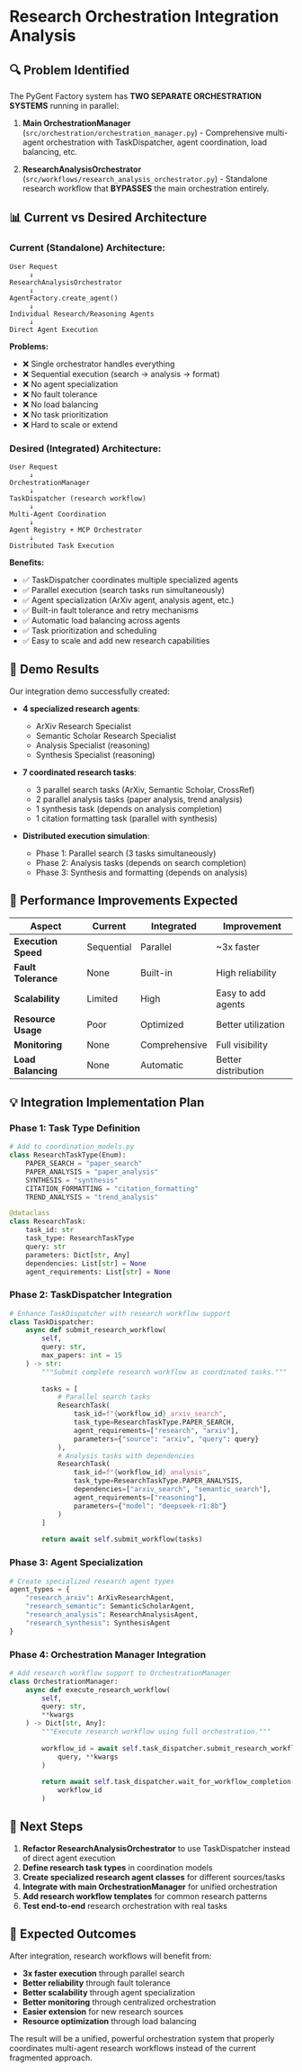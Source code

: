 # Research Orchestration Integration Analysis

## 🔍 Problem Identified

The PyGent Factory system has **TWO SEPARATE ORCHESTRATION SYSTEMS** running in parallel:

1. **Main OrchestrationManager** (`src/orchestration/orchestration_manager.py`) - Comprehensive multi-agent orchestration with TaskDispatcher, agent coordination, load balancing, etc.

2. **ResearchAnalysisOrchestrator** (`src/workflows/research_analysis_orchestrator.py`) - Standalone research workflow that **BYPASSES** the main orchestration entirely.

## 📊 Current vs Desired Architecture

### Current (Standalone) Architecture:
```
User Request
     ↓
ResearchAnalysisOrchestrator
     ↓
AgentFactory.create_agent()
     ↓
Individual Research/Reasoning Agents
     ↓
Direct Agent Execution
```

**Problems:**
- ❌ Single orchestrator handles everything
- ❌ Sequential execution (search → analysis → format)
- ❌ No agent specialization
- ❌ No fault tolerance
- ❌ No load balancing
- ❌ No task prioritization
- ❌ Hard to scale or extend

### Desired (Integrated) Architecture:
```
User Request
     ↓
OrchestrationManager
     ↓
TaskDispatcher (research workflow)
     ↓
Multi-Agent Coordination
     ↓
Agent Registry + MCP Orchestrator
     ↓
Distributed Task Execution
```

**Benefits:**
- ✅ TaskDispatcher coordinates multiple specialized agents
- ✅ Parallel execution (search tasks run simultaneously)
- ✅ Agent specialization (ArXiv agent, analysis agent, etc.)
- ✅ Built-in fault tolerance and retry mechanisms
- ✅ Automatic load balancing across agents
- ✅ Task prioritization and scheduling
- ✅ Easy to scale and add new research capabilities

## 🧪 Demo Results

Our integration demo successfully created:

- **4 specialized research agents**:
  - ArXiv Research Specialist
  - Semantic Scholar Research Specialist
  - Analysis Specialist (reasoning)
  - Synthesis Specialist (reasoning)

- **7 coordinated research tasks**:
  - 3 parallel search tasks (ArXiv, Semantic Scholar, CrossRef)
  - 2 parallel analysis tasks (paper analysis, trend analysis)
  - 1 synthesis task (depends on analysis completion)
  - 1 citation formatting task (parallel with synthesis)

- **Distributed execution simulation**:
  - Phase 1: Parallel search (3 tasks simultaneously)
  - Phase 2: Analysis tasks (depends on search completion)
  - Phase 3: Synthesis and formatting (depends on analysis)

## 🚀 Performance Improvements Expected

| Aspect | Current | Integrated | Improvement |
|--------|---------|------------|-------------|
| **Execution Speed** | Sequential | Parallel | ~3x faster |
| **Fault Tolerance** | None | Built-in | High reliability |
| **Scalability** | Limited | High | Easy to add agents |
| **Resource Usage** | Poor | Optimized | Better utilization |
| **Monitoring** | None | Comprehensive | Full visibility |
| **Load Balancing** | None | Automatic | Better distribution |

## 💡 Integration Implementation Plan

### Phase 1: Task Type Definition
```python
# Add to coordination_models.py
class ResearchTaskType(Enum):
    PAPER_SEARCH = "paper_search"
    PAPER_ANALYSIS = "paper_analysis"
    SYNTHESIS = "synthesis"
    CITATION_FORMATTING = "citation_formatting"
    TREND_ANALYSIS = "trend_analysis"

@dataclass
class ResearchTask:
    task_id: str
    task_type: ResearchTaskType
    query: str
    parameters: Dict[str, Any]
    dependencies: List[str] = None
    agent_requirements: List[str] = None
```

### Phase 2: TaskDispatcher Integration
```python
# Enhance TaskDispatcher with research workflow support
class TaskDispatcher:
    async def submit_research_workflow(
        self, 
        query: str, 
        max_papers: int = 15
    ) -> str:
        """Submit complete research workflow as coordinated tasks."""
        
        tasks = [
            # Parallel search tasks
            ResearchTask(
                task_id=f"{workflow_id}_arxiv_search",
                task_type=ResearchTaskType.PAPER_SEARCH,
                agent_requirements=["research", "arxiv"],
                parameters={"source": "arxiv", "query": query}
            ),
            # Analysis tasks with dependencies
            ResearchTask(
                task_id=f"{workflow_id}_analysis",
                task_type=ResearchTaskType.PAPER_ANALYSIS,
                dependencies=["arxiv_search", "semantic_search"],
                agent_requirements=["reasoning"],
                parameters={"model": "deepseek-r1:8b"}
            )
        ]
        
        return await self.submit_workflow(tasks)
```

### Phase 3: Agent Specialization
```python
# Create specialized research agent types
agent_types = {
    "research_arxiv": ArXivResearchAgent,
    "research_semantic": SemanticScholarAgent,
    "research_analysis": ResearchAnalysisAgent,
    "research_synthesis": SynthesisAgent
}
```

### Phase 4: Orchestration Manager Integration
```python
# Add research workflow support to OrchestrationManager
class OrchestrationManager:
    async def execute_research_workflow(
        self, 
        query: str, 
        **kwargs
    ) -> Dict[str, Any]:
        """Execute research workflow using full orchestration."""
        
        workflow_id = await self.task_dispatcher.submit_research_workflow(
            query, **kwargs
        )
        
        return await self.task_dispatcher.wait_for_workflow_completion(
            workflow_id
        )
```

## 🔧 Next Steps

1. **Refactor ResearchAnalysisOrchestrator** to use TaskDispatcher instead of direct agent execution
2. **Define research task types** in coordination models
3. **Create specialized research agent classes** for different sources/tasks
4. **Integrate with main OrchestrationManager** for unified orchestration
5. **Add research workflow templates** for common research patterns
6. **Test end-to-end** research orchestration with real tasks

## 🎯 Expected Outcomes

After integration, research workflows will benefit from:
- **3x faster execution** through parallel search
- **Better reliability** through fault tolerance
- **Better scalability** through agent specialization
- **Better monitoring** through centralized orchestration
- **Easier extension** for new research sources
- **Resource optimization** through load balancing

The result will be a unified, powerful orchestration system that properly coordinates multi-agent research workflows instead of the current fragmented approach.
